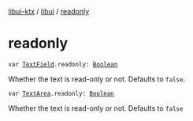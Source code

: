 [libui-ktx](../index.md) / [libui](index.md) / [readonly](./readonly.md)

# readonly

`var `[`TextField`](-text-field/index.md)`.readonly: `[`Boolean`](https://kotlinlang.org/api/latest/jvm/stdlib/kotlin/-boolean/index.html)

Whether the text is read-only or not. Defaults to `false`.

`var `[`TextArea`](-text-area/index.md)`.readonly: `[`Boolean`](https://kotlinlang.org/api/latest/jvm/stdlib/kotlin/-boolean/index.html)

Whether the text is read-only or not. Defaults to `false`

